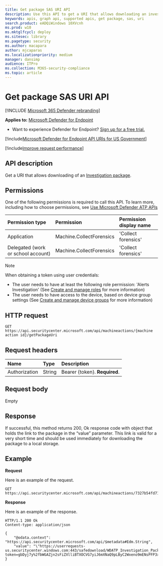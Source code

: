 ```yaml
---
title: Get package SAS URI API
description: Use this API to get a URI that allows downloading an investigation package.
keywords: apis, graph api, supported apis, get package, sas, uri
search.product: eADQiWindows 10XVcnh
ms.prod: w10
ms.mktglfcycl: deploy
ms.sitesec: library
ms.pagetype: security
ms.author: macapara
author: mjcaparas
ms.localizationpriority: medium
manager: dansimp
audience: ITPro
ms.collection: M365-security-compliance 
ms.topic: article
---
```


# Get package SAS URI API

[!INCLUDE [Microsoft 365 Defender rebranding](../../includes/microsoft-defender.md)]


**Applies to:** [Microsoft Defender for Endpoint](https://go.microsoft.com/fwlink/p/?linkid=2146631)

- Want to experience Defender for Endpoint? [Sign up for a free trial.](https://www.microsoft.com/microsoft-365/windows/microsoft-defender-atp?ocid=docs-wdatp-exposedapis-abovefoldlink) 

[!include[Microsoft Defender for Endpoint API URIs for US Government](../../includes/microsoft-defender-api-usgov.md)]

[!include[Improve request performance](../../includes/improve-request-performance.md)]


## API description
Get a URI that allows downloading of an [Investigation package](collect-investigation-package.md).


## Permissions
One of the following permissions is required to call this API. To learn more, including how to choose permissions, see [Use Microsoft Defender ATP APIs](apis-intro.md)

Permission type |	Permission	|	Permission display name
:---|:---|:---
Application |	Machine.CollectForensics |	'Collect forensics'
Delegated (work or school account) | Machine.CollectForensics |	'Collect forensics'

>[!Note]
> When obtaining a token using user credentials:
>- The user needs to have at least the following role permission: 'Alerts Investigation' (See [Create and manage roles](user-roles.md) for more information)
>- The user needs to have access to the device, based on device group settings (See [Create and manage device groups](machine-groups.md) for more information)

## HTTP request
```
GET https://api.securitycenter.microsoft.com/api/machineactions/{machine action id}/getPackageUri
```

## Request headers

Name | Type | Description
:---|:---|:---
Authorization | String | Bearer {token}. **Required**.


## Request body
Empty

## Response
If successful, this method returns 200, Ok response code with object that holds the link to the package in the “value” parameter. This link is valid for a very short time and should be used immediately for downloading the package to a local storage.


## Example

**Request**

Here is an example of the request.

```
GET https://api.securitycenter.microsoft.com/api/machineactions/7327b54fd718525cbca07dacde913b5ac3c85673/GetPackageUri

```

**Response**

Here is an example of the response.

```
HTTP/1.1 200 Ok
Content-type: application/json

{
    "@odata.context": "https://api.securitycenter.microsoft.com/api/$metadata#Edm.String",
    "value": "\"https://userrequests-us.securitycenter.windows.com:443/safedownload/WDATP_Investigation_Package.zip?token=gbDyj7y%2fbWGAZjn2sFiZXlliBTXOCVG7yiJ6mXNaQ9pLByC2Wxeno9mENsPFP3xMk5l%2bZiJXjLvqAyNEzUNROxoM2I1er9dxzfVeBsxSmclJjPsAx%2btiNyxSz1Ax%2b5jaT5cL5bZg%2b8wgbwY9urXbTpGjAKh6FB1e%2b0ypcWkPm8UkfOwsmtC%2biZJ2%2bPqnkkeQk7SKMNoAvmh9%2fcqDIPKXGIBjMa0D9auzypOqd8bQXp7p2BnLSH136BxST8n9IHR4PILvRjAYW9kvtHkBpBitfydAsUW4g2oDZSPN3kCLBOoo1C4w4Lkc9Bc3GNU2IW6dfB7SHcp7G9p4BDkeJl3VuDs6esCaeBorpn9FKJ%2fXo7o9pdcI0hUPZ6Ds9hiPpwPUtz5J29CBE3QAopCK%2fsWlf6OW2WyXsrNRSnF1tVE5H3wXpREzuhD7S4AIA3OIEZKzC4jIPLeMu%2bazZU9xGwuc3gICOaokbwMJiZTqcUuK%2fV9YdBdjdg8wJ16NDU96Pl6%2fgew2KYuk6Wo7ZuHotgHI1abcsvdlpe4AvixDbqcRJthsg2PpLRaFLm5av44UGkeK6TJpFvxUn%2f9fg6Zk5yM1KUTHb8XGmutoCM8U9er6AzXZlY0gGc3D3bQOg41EJZkEZLyUEbk1hXJB36ku2%2bW01cG71t7MxMBYz7%2bdXobxpdo%3d%3bRWS%2bCeoDfTyDcfH5pkCg6hYDmCOPr%2fHYQuaUWUBNVnXURYkdyOzVHqp%2fe%2f1BNyPdVoVkpQHpz1pPS3b5g9h7IMmNKCk5gFq5m2nPx6kk9EYtzx8Ndoa2m9Yj%2bSaf8zIFke86YnfQL4AYewsnQNJJh4wc%2bXxGlBq7axDcoiOdX91rKzVicH3GSBkFoLFAKoegWWsF%2fEDZcVpF%2fXUA1K8HvB6dwyfy4y0sAqnNPxYTQ97mG7yHhxPt4Pe9YF2UPPAJVuEf8LNlQ%2bWHC9%2f7msF6UUI4%2fca%2ftpjFs%2fSNeRE8%2fyQj21TI8YTF1SowvaJuDc1ivEoeopNNGG%2bGI%2fX0SckaVxU9Hdkh0zbydSlT5SZwbSwescs0IpzECitBbaLUz4aT8KTs8T0lvx8D7Te3wVsKAJ1r3iFMQZrlk%2bS1WW8rvac7oHRx2HKURn1v7fDIQWgJr9aNsNlFz4fLJ50T2qSHuuepkLVbe93Va072aMGhvr09WVKoTpAf1j2bcFZZU6Za5PxI32mr0k90FgiYFJ1F%2f1vRDrGwvWVWUkR3Z33m4g0gHa52W1FMxQY0TJIwbovD6FaSNDx7xhKZSd5IJ7r6P91Gez49PaZRcAZPjd%2bfbul3JNm1VqQPTLohT7wa0ymRiXpSST74xtFzuEBzNSNATdbngj3%2fwV4JesTjZjIj5Dc%3d%3blumqauVlFuuO8MQffZgs0tLJ4Fq6fpeozPTdDf8Ll6XLegi079%2b4mSPFjTK0y6eohstxdoOdom2wAHiZwk0u4KLKmRkfYOdT1wHY79qKoBQ3ZDHFTys9V%2fcwKGl%2bl8IenWDutHygn5IcA1y7GTZj4g%3d%3d\""
}


```
